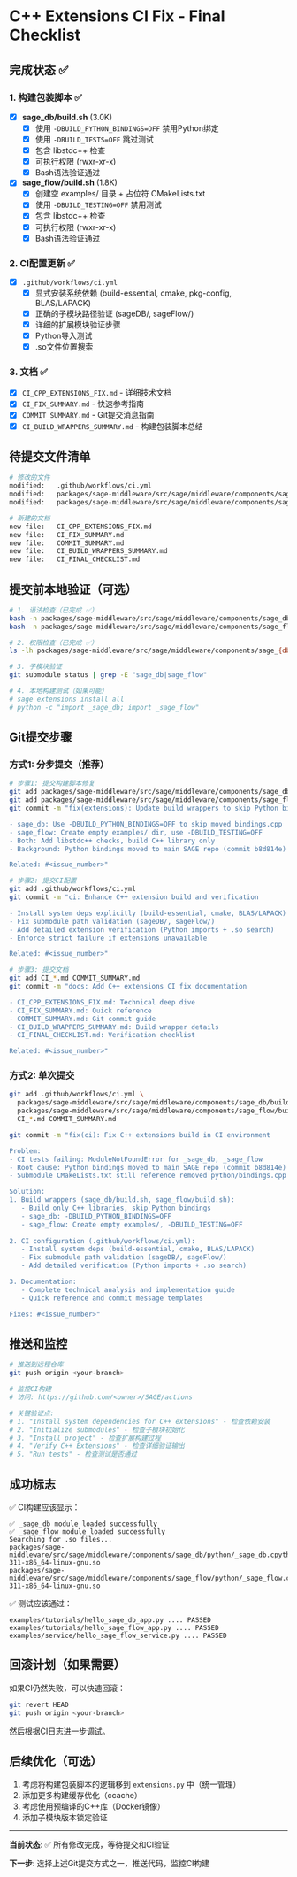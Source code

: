 # C++ Extensions CI Fix - Final Checklist

## 完成状态 ✅

### 1. 构建包装脚本 ✅

- [x] **sage_db/build.sh** (3.0K)
  - [x] 使用 `-DBUILD_PYTHON_BINDINGS=OFF` 禁用Python绑定
  - [x] 使用 `-DBUILD_TESTS=OFF` 跳过测试
  - [x] 包含 libstdc++ 检查
  - [x] 可执行权限 (rwxr-xr-x)
  - [x] Bash语法验证通过

- [x] **sage_flow/build.sh** (1.8K)
  - [x] 创建空 examples/ 目录 + 占位符 CMakeLists.txt
  - [x] 使用 `-DBUILD_TESTING=OFF` 禁用测试
  - [x] 包含 libstdc++ 检查
  - [x] 可执行权限 (rwxr-xr-x)
  - [x] Bash语法验证通过

### 2. CI配置更新 ✅

- [x] `.github/workflows/ci.yml`
  - [x] 显式安装系统依赖 (build-essential, cmake, pkg-config, BLAS/LAPACK)
  - [x] 正确的子模块路径验证 (sageDB/, sageFlow/)
  - [x] 详细的扩展模块验证步骤
  - [x] Python导入测试
  - [x] .so文件位置搜索

### 3. 文档 ✅

- [x] `CI_CPP_EXTENSIONS_FIX.md` - 详细技术文档
- [x] `CI_FIX_SUMMARY.md` - 快速参考指南
- [x] `COMMIT_SUMMARY.md` - Git提交消息指南
- [x] `CI_BUILD_WRAPPERS_SUMMARY.md` - 构建包装脚本总结

## 待提交文件清单

```bash
# 修改的文件
modified:   .github/workflows/ci.yml
modified:   packages/sage-middleware/src/sage/middleware/components/sage_db/build.sh
modified:   packages/sage-middleware/src/sage/middleware/components/sage_flow/build.sh

# 新建的文档
new file:   CI_CPP_EXTENSIONS_FIX.md
new file:   CI_FIX_SUMMARY.md
new file:   COMMIT_SUMMARY.md
new file:   CI_BUILD_WRAPPERS_SUMMARY.md
new file:   CI_FINAL_CHECKLIST.md
```

## 提交前本地验证（可选）

```bash
# 1. 语法检查（已完成 ✅）
bash -n packages/sage-middleware/src/sage/middleware/components/sage_db/build.sh
bash -n packages/sage-middleware/src/sage/middleware/components/sage_flow/build.sh

# 2. 权限检查（已完成 ✅）
ls -lh packages/sage-middleware/src/sage/middleware/components/sage_{db,flow}/build.sh

# 3. 子模块验证
git submodule status | grep -E "sage_db|sage_flow"

# 4. 本地构建测试（如果可能）
# sage extensions install all
# python -c "import _sage_db; import _sage_flow"
```

## Git提交步骤

### 方式1: 分步提交（推荐）

```bash
# 步骤1: 提交构建脚本修复
git add packages/sage-middleware/src/sage/middleware/components/sage_db/build.sh
git add packages/sage-middleware/src/sage/middleware/components/sage_flow/build.sh
git commit -m "fix(extensions): Update build wrappers to skip Python bindings

- sage_db: Use -DBUILD_PYTHON_BINDINGS=OFF to skip moved bindings.cpp
- sage_flow: Create empty examples/ dir, use -DBUILD_TESTING=OFF
- Both: Add libstdc++ checks, build C++ library only
- Background: Python bindings moved to main SAGE repo (commit b8d814e)

Related: #<issue_number>"

# 步骤2: 提交CI配置
git add .github/workflows/ci.yml
git commit -m "ci: Enhance C++ extension build and verification

- Install system deps explicitly (build-essential, cmake, BLAS/LAPACK)
- Fix submodule path validation (sageDB/, sageFlow/)
- Add detailed extension verification (Python imports + .so search)
- Enforce strict failure if extensions unavailable

Related: #<issue_number>"

# 步骤3: 提交文档
git add CI_*.md COMMIT_SUMMARY.md
git commit -m "docs: Add C++ extensions CI fix documentation

- CI_CPP_EXTENSIONS_FIX.md: Technical deep dive
- CI_FIX_SUMMARY.md: Quick reference
- COMMIT_SUMMARY.md: Git commit guide
- CI_BUILD_WRAPPERS_SUMMARY.md: Build wrapper details
- CI_FINAL_CHECKLIST.md: Verification checklist

Related: #<issue_number>"
```

### 方式2: 单次提交

```bash
git add .github/workflows/ci.yml \
  packages/sage-middleware/src/sage/middleware/components/sage_db/build.sh \
  packages/sage-middleware/src/sage/middleware/components/sage_flow/build.sh \
  CI_*.md COMMIT_SUMMARY.md

git commit -m "fix(ci): Fix C++ extensions build in CI environment

Problem:
- CI tests failing: ModuleNotFoundError for _sage_db, _sage_flow
- Root cause: Python bindings moved to main SAGE repo (commit b8d814e)
- Submodule CMakeLists.txt still reference removed python/bindings.cpp

Solution:
1. Build wrappers (sage_db/build.sh, sage_flow/build.sh):
   - Build only C++ libraries, skip Python bindings
   - sage_db: -DBUILD_PYTHON_BINDINGS=OFF
   - sage_flow: Create empty examples/, -DBUILD_TESTING=OFF
   
2. CI configuration (.github/workflows/ci.yml):
   - Install system deps (build-essential, cmake, BLAS/LAPACK)
   - Fix submodule path validation (sageDB/, sageFlow/)
   - Add detailed verification (Python imports + .so search)

3. Documentation:
   - Complete technical analysis and implementation guide
   - Quick reference and commit message templates

Fixes: #<issue_number>"
```

## 推送和监控

```bash
# 推送到远程仓库
git push origin <your-branch>

# 监控CI构建
# 访问: https://github.com/<owner>/SAGE/actions

# 关键验证点:
# 1. "Install system dependencies for C++ extensions" - 检查依赖安装
# 2. "Initialize submodules" - 检查子模块初始化
# 3. "Install project" - 检查扩展构建过程
# 4. "Verify C++ Extensions" - 检查详细验证输出
# 5. "Run tests" - 检查测试是否通过
```

## 成功标志

✅ CI构建应该显示：
```
✅ _sage_db module loaded successfully
✅ _sage_flow module loaded successfully
Searching for .so files...
packages/sage-middleware/src/sage/middleware/components/sage_db/python/_sage_db.cpython-311-x86_64-linux-gnu.so
packages/sage-middleware/src/sage/middleware/components/sage_flow/python/_sage_flow.cpython-311-x86_64-linux-gnu.so
```

✅ 测试应该通过：
```
examples/tutorials/hello_sage_db_app.py .... PASSED
examples/tutorials/hello_sage_flow_app.py .... PASSED
examples/service/hello_sage_flow_service.py .... PASSED
```

## 回滚计划（如果需要）

如果CI仍然失败，可以快速回滚：
```bash
git revert HEAD
git push origin <your-branch>
```

然后根据CI日志进一步调试。

## 后续优化（可选）

1. 考虑将构建包装脚本的逻辑移到 `extensions.py` 中（统一管理）
2. 添加更多构建缓存优化（ccache）
3. 考虑使用预编译的C++库（Docker镜像）
4. 添加子模块版本锁定验证

---

**当前状态**: ✅ 所有修改完成，等待提交和CI验证

**下一步**: 选择上述Git提交方式之一，推送代码，监控CI构建

